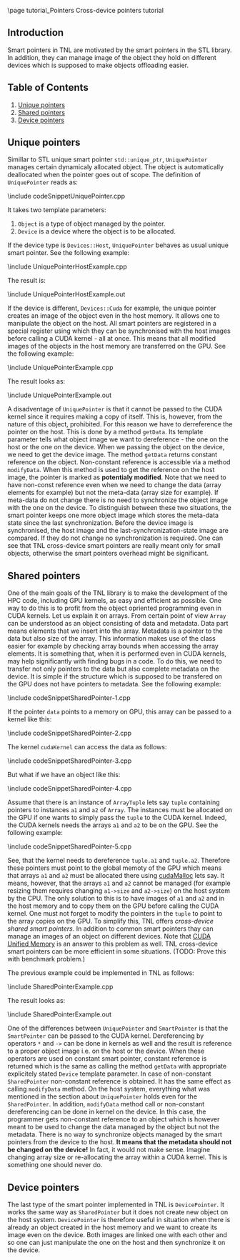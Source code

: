 \page tutorial_Pointers  Cross-device pointers tutorial

## Introduction

Smart pointers in TNL are motivated by the smart pointers in the STL library. In addition, they can manage image of the object they hold on different devices which is supposed to make objects offloading easier.

## Table of Contents
1. [Unique pointers](#unique_pointers)
2. [Shared pointers](#shared_pointers)
3. [Device pointers](#device_pointers)


## Unique pointers <a name="unique_pointers"></a>

Simillar to STL unique smart pointer `std::unique_ptr`, `UniquePointer` manages certain dynamicaly allocated object. The object is automatically deallocated when the pointer goes out of scope. The definition of `UniquePointer` reads as:

\include codeSnippetUniquePointer.cpp

It takes two template parameters:

1. `Object` is a type of object managed by the pointer.
2. `Device` is a device where the object is to be allocated.

If the device type is `Devices::Host`, `UniquePointer` behaves as usual unique smart pointer. See the following example:

\include UniquePointerHostExample.cpp

The result is:

\include UniquePointerHostExample.out


If the device is different, `Devices::Cuda` for example, the unique pointer creates an image of the object even in the host memory. It allows one to manipulate the object on the host. All smart pointers are registered in a special register using which they can be synchronised with the host images before calling a CUDA kernel - all at once. This means that all modified images of the objects in the host memory are transferred on the GPU. See the following example:

\include UniquePointerExample.cpp

The result looks as:

\include UniquePointerExample.out

A disadventage of `UniquePointer` is that it cannot be passed to the CUDA kernel since it requires making a copy of itself. This is, however, from the nature of this object, prohibited. For this reason we have to derreference the pointer on the host. This is done by a method `getData`. Its template parameter tells what object image we want to dereference - the one on the host or the one on the device. When we passing the object on the device, we need to get the device image. The method `getData` returns constant reference on the object. Non-constant reference is accessible via a method `modifyData`. When this method is used to get the reference on the host image, the pointer is marked as **potentialy modified**. Note that we need to have non-const reference even when we need to change the data (array elements for example) but not the meta-data (array size for example). If meta-data do not change there is no need to synchronize the object image with the one on the device. To distinguish between these two situations, the smart pointer keeps one more object image which stores the meta-data state since the last synchronization. Before the device image is synchronised, the host image and the last-synchronization-state image are compared. If they do not change no synchronization is required. One can see that TNL cross-device smart pointers are really meant only for small objects, otherwise the smart pointers overhead might be significant.

## Shared pointers <a name="shared_pointers"></a>

One of the main goals of the TNL library is to make the development of the HPC code, including GPU kernels, as easy and efficient as possible. One way to do this is to profit from the object opriented programming even in CUDA kernels. Let us explain it on arrays. From certain point of view `Array` can be understood as an object consisting of data and metadata. Data part means elements that we insert into the array. Metadata is a pointer to the data but also size of the array. This information makes use of the class easier for example by checking array bounds when accessing the array elements. It is something that, when it is performed even in CUDA kernels, may help significantly with finding bugs in a code. To do this, we need to transfer not only pointers to the data but also complete metadata on the device. It is simple if the structure which is supposed to be transfered on the GPU does not have pointers to metadata. See the following example:


\include codeSnippetSharedPointer-1.cpp

If the pointer `data` points to a memory on GPU, this array can be passed to a kernel like this:

\include codeSnippetSharedPointer-2.cpp

The kernel `cudaKernel` can access the data as follows:

\include codeSnippetSharedPointer-3.cpp

But what if we have an object like this:

\include codeSnippetSharedPointer-4.cpp

Assume that there is an instance of `ArrayTuple` lets say `tuple` containing pointers to instances `a1` and `a2` of `Array`. The instances must be allocated on the GPU if one wants to simply pass the `tuple` to the CUDA kernel. Indeed, the CUDA kernels needs the arrays `a1` and `a2` to be on the GPU. See the following example:

\include codeSnippetSharedPointer-5.cpp

See, that the kernel needs to dereference `tuple.a1` and `tuple.a2`. Therefore these pointers must point to the global memoty of the GPU which means that arrays `a1` and `a2` must be allocated there using [cudaMalloc](http://developer.download.nvidia.com/compute/cuda/2_3/toolkit/docs/online/group__CUDART__MEMORY_gc63ffd93e344b939d6399199d8b12fef.html) lets say. It means, however, that the arrays `a1` and `a2` cannot be managed (for example resizing them requires changing `a1->size` and `a2->size`) on the host system by the CPU. The only solution to this is to have images of `a1` and `a2` and in the host memory and to copy them on the GPU before calling the CUDA kernel. One must not forget to modify the pointers in the `tuple` to point to the array copies on the GPU. To simplify this, TNL offers *cross-device shared smart pointers*. In addition to common smart pointers thay can manage an images of an object on different devices. Note that [CUDA Unified Memory](https://devblogs.nvidia.com/unified-memory-cuda-beginners/) is an answer to this problem as well. TNL cross-device smart pointers can be more efficient in some situations. (TODO: Prove this with benchmark problem.)

The previous example could be implemented in TNL as follows:

\include SharedPointerExample.cpp

The result looks as:

\include SharedPointerExample.out

One of the differences between `UniquePointer` and `SmartPointer` is that the `SmartPointer` can be passed to the CUDA kernel. Dereferencing by operators `*` and `->` can be done in kernels as well and the result is reference to a proper object image i.e. on the host or the device. When these operators are used on constant smart pointer, constant reference is returned which is the same as calling the method `getData` with appropriate explicitely stated `Device` template parameter. In case of non-constant `SharedPointer` non-constant reference is obtained. It has the same effect as calling `modifyData` method. On the host system, everything what was mentioned in the section about `UniquePointer` holds even for the `SharedPointer`. In addition, `modifyData` method call or non-constant dereferencing can be done in kernel on the device. In this case, the programmer gets non-constant reference to an object which is however meant to be used to change the data managed by the object but not the metadata. There is no way to synchronize objects managed by the smart pointers from the device to the host. **It means that the metadata should not be changed on the device!** In fact, it would not make sense. Imagine changing array size or re-allocating the array within a CUDA kernel. This is something one should never do.

## Device pointers <a name="device_pointers"></a>

The last type of the smart pointer implemented in TNL is `DevicePointer`. It works the same way as `SharedPointer` but it does not create new object on the host system. `DevicePointer` is therefore useful in situation when there is already an object created in the host memory and we want to create its image even on the device. Both images are linked one with each other and so one can just manipulate the one on the host and then synchronize it on the device.
